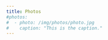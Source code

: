 ```yaml
---
title: Photos
#photos:
#  - photo: /img/photos/photo.jpg
#    caption: "This is the caption."
---
```

